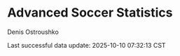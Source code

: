 # Advanced Soccer Statistics
Denis Ostroushko

<!-- gfm -->

Last successful data update: 2025-10-10 07:32:13 CST
